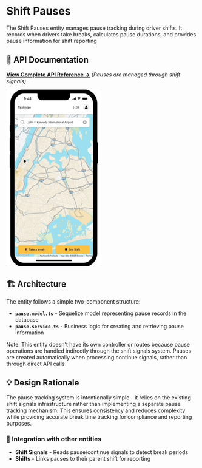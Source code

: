 # Shift Pauses

The Shift Pauses entity manages pause tracking during driver shifts. It records when drivers take breaks, calculates pause durations, and provides pause information for shift reporting

## 📖 API Documentation
**[View Complete API Reference →](../../../documentation/API_Documentation/shifts.md)** *(Pauses are managed through shift signals)*

<img src="../../../documentation/media/breaks.gif" alt="Hotspots Demo" width="250"/>


## 🏗️ Architecture

The entity follows a simple two-component structure:

- **`pause.model.ts`** - Sequelize model representing pause records in the database
- **`pause.service.ts`** - Business logic for creating and retrieving pause information

Note: This entity doesn't have its own controller or routes because pause operations are handled indirectly through the shift signals system. Pauses are created automatically when processing continue signals, rather than through direct API calls

## 💡 Design Rationale

The pause tracking system is intentionally simple - it relies on the existing shift signals infrastructure rather than implementing a separate pause tracking mechanism. This ensures consistency and reduces complexity while providing accurate break time tracking for compliance and reporting purposes.

### 🔗 Integration with other entities

- **Shift Signals** - Reads pause/continue signals to detect break periods
- **Shifts** - Links pauses to their parent shift for reporting